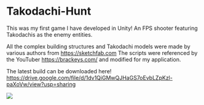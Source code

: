 # Takodachi-Hunt

This was my first game I have developed in Unity! An FPS shooter featuring Takodachis as the enemy entities.

All the complex building structures and Takodachi models were made by various authors from https://sketchfab.com
The scripts were referenced by the YouTuber https://brackeys.com/ and modified for my application.

The latest build can be downloaded here! https://drive.google.com/file/d/1dv1QiGMwQJHaGS7oEvbLZpKzl-paXoVw/view?usp=sharing

<img  src="https://media.discordapp.net/attachments/613530675131187210/955989669177348126/mpv-shot0002.jpg?width=1547&height=870" width="" />
